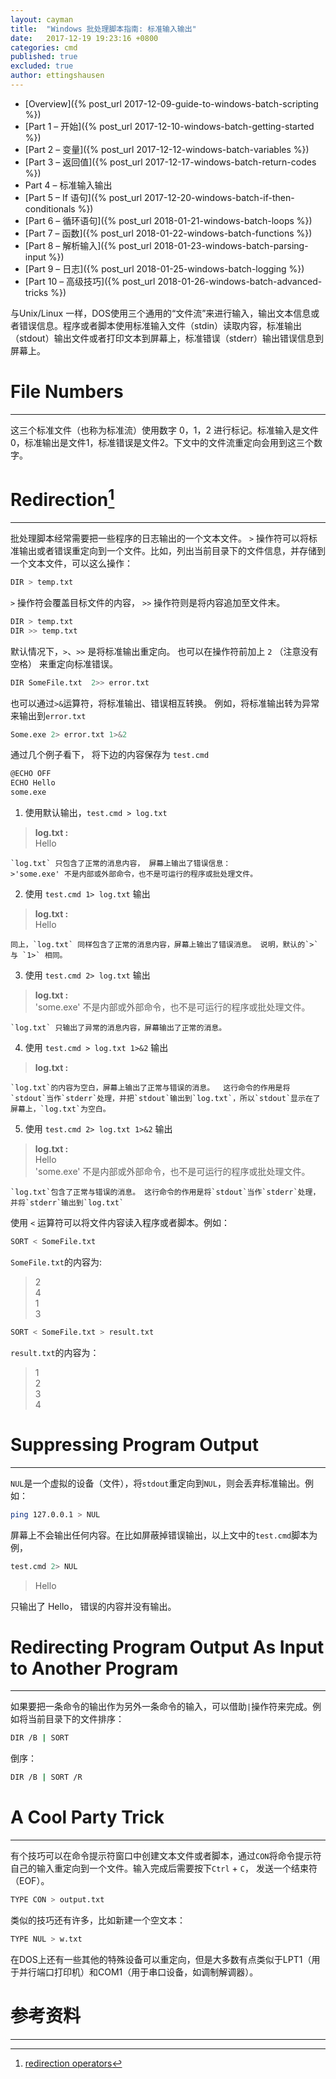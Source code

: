 ```yaml
---
layout: cayman
title:  "Windows 批处理脚本指南: 标准输入输出"
date:   2017-12-19 19:23:16 +0800
categories: cmd
published: true
excluded: true
author: ettingshausen
---   
```


>
+ [Overview]({% post_url 2017-12-09-guide-to-windows-batch-scripting %})
+ [Part 1 – 开始]({% post_url 2017-12-10-windows-batch-getting-started %})
+ [Part 2 – 变量]({% post_url 2017-12-12-windows-batch-variables %})
+ [Part 3 – 返回值]({% post_url 2017-12-17-windows-batch-return-codes %})
+ Part 4 – 标准输入输出
+ [Part 5 – If 语句]({% post_url 2017-12-20-windows-batch-if-then-conditionals %})
+ [Part 6 – 循环语句]({% post_url 2018-01-21-windows-batch-loops %})
+ [Part 7 – 函数]({% post_url 2018-01-22-windows-batch-functions %})
+ [Part 8 – 解析输入]({% post_url 2018-01-23-windows-batch-parsing-input %})
+ [Part 9 – 日志]({% post_url 2018-01-25-windows-batch-logging %})
+ [Part 10 – 高级技巧]({% post_url 2018-01-26-windows-batch-advanced-tricks %})

与Unix/Linux 一样，DOS使用三个通用的“文件流”来进行输入，输出文本信息或者错误信息。程序或者脚本使用标准输入文件（stdin）读取内容，标准输出（stdout）输出文件或者打印文本到屏幕上，标准错误（stderr）输出错误信息到屏幕上。

# File Numbers
---

这三个标准文件（也称为标准流）使用数字 0，1，2 进行标记。标准输入是文件0，标准输出是文件1，标准错误是文件2。下文中的文件流重定向会用到这三个数字。

# Redirection[^redirection]
---

批处理脚本经常需要把一些程序的日志输出的一个文本文件。 `>` 操作符可以将标准输出或者错误重定向到一个文件。比如，列出当前目录下的文件信息，并存储到一个文本文件，可以这么操作：
```bash
DIR > temp.txt
```

`>` 操作符会覆盖目标文件的内容， `>>` 操作符则是将内容追加至文件末。
```bash
DIR > temp.txt
DIR >> temp.txt
```  

默认情况下，`>`、`>>` 是将标准输出重定向。 也可以在操作符前加上 `2` （注意没有空格） 来重定向标准错误。
```bash
DIR SomeFile.txt  2>> error.txt
```  

也可以通过`>&`运算符，将标准输出、错误相互转换。 例如，将标准输出转为异常来输出到`error.txt`
```bash
Some.exe 2> error.txt 1>&2
```


通过几个例子看下， 将下边的内容保存为 `test.cmd`
```bash
@ECHO OFF
ECHO Hello
some.exe
``` 


1. 使用默认输出，`test.cmd > log.txt`  
>**log.txt :**  
    Hello   

    `log.txt` 只包含了正常的消息内容， 屏幕上输出了错误信息：
    >'some.exe' 不是内部或外部命令，也不是可运行的程序或批处理文件。

2. 使用 `test.cmd 1> log.txt` 输出
>**log.txt :**  
    Hello   

    同上，`log.txt` 同样包含了正常的消息内容，屏幕上输出了错误消息。 说明，默认的`>` 与 `1>` 相同。

3. 使用 `test.cmd 2> log.txt` 输出
>**log.txt :**  
    'some.exe' 不是内部或外部命令，也不是可运行的程序或批处理文件。   

    `log.txt` 只输出了异常的消息内容，屏幕输出了正常的消息。

4.  使用 `test.cmd > log.txt 1>&2` 输出
>**log.txt :**  
  
    `log.txt`的内容为空白，屏幕上输出了正常与错误的消息。  这行命令的作用是将`stdout`当作`stderr`处理，并把`stdout`输出到`log.txt`，所以`stdout`显示在了屏幕上，`log.txt`为空白。

5.  使用 `test.cmd 2> log.txt 1>&2` 输出
>**log.txt :**  
    Hello  
    'some.exe' 不是内部或外部命令，也不是可运行的程序或批处理文件。
  
    `log.txt`包含了正常与错误的消息。 这行命令的作用是将`stdout`当作`stderr`处理，并将`stderr`输出到`log.txt`  



使用 `<` 运算符可以将文件内容读入程序或者脚本。例如：
```bash
SORT < SomeFile.txt
```  
`SomeFile.txt`的内容为:
>   2  
    4  
    1  
    3

```bash
SORT < SomeFile.txt > result.txt
``` 
`result.txt`的内容为：
>    1  
     2  
     3  
     4  

# Suppressing Program Output  
---

`NUL`是一个虚拟的设备（文件），将`stdout`重定向到`NUL`，则会丢弃标准输出。例如：
```bash
ping 127.0.0.1 > NUL
``` 
屏幕上不会输出任何内容。在比如屏蔽掉错误输出，以上文中的`test.cmd`脚本为例，
```bash
test.cmd 2> NUL
```
>Hello  
  
只输出了 Hello， 错误的内容并没有输出。   


# Redirecting Program Output As Input to Another Program
---
如果要把一条命令的输出作为另外一条命令的输入，可以借助`|`操作符来完成。例如将当前目录下的文件排序：
```bash
DIR /B | SORT
```
倒序：
```bash
DIR /B | SORT /R
```


# A Cool Party Trick
---
有个技巧可以在命令提示符窗口中创建文本文件或者脚本，通过`CON`将命令提示符自己的输入重定向到一个文件。输入完成后需要按下`Ctrl` + `C`， 发送一个结束符（EOF）。

```bash
TYPE CON > output.txt
```  

类似的技巧还有许多，比如新建一个空文本：
```bash
TYPE NUL > w.txt
```



在DOS上还有一些其他的特殊设备可以重定向，但是大多数有点类似于LPT1（用于并行端口打印机）和COM1（用于串口设备，如调制解调器）。
# 参考资料
---
[^redirection]:[redirection operators](https://www.microsoft.com/resources/documentation/windows/xp/all/proddocs/en-us/redirection.mspx?mfr=true)



